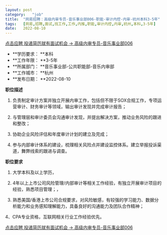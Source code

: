 ```yaml
---
layout:	post
category:	"job"
title:	"网易招聘：高级内审专员-音乐事业部006-职能-审计内控-内审-杭州本科3-5年"
tags:	[网易,招聘,面试,找工作,工作,内推,职能,审计内控,内审,杭州,本科,3-5年]
date:	2022-08-10
---
```


[点击应聘 投递简历就有面试机会 ->  高级内审专员-音乐事业部006](http://mobile.bole.netease.com/bole/boleDetail?id=42236&employeeId=346f03c3cda5f04c&key=all)



- **学历要求： **本科
- **工作年限： **3-5年
- **所属部门： **音乐事业部-公共职能部-音乐内审部
- **工作城市： **杭州
- **发布日期： **2022-08-10



**职位描述**

1.	负责制定审计方案并独立开展内审工作，包括但不限于SOX合规工作，专项运营审计、财务审计等领域，输出审计发现并完成审计报告；

2.	与管理层和审计委员会沟通审计发现，并提出解决方案，推动业务风险的跟进和整改； 

3.	协助企业风险评估和年度审计计划的建立及完成；

4.	参与内部审计体系的建设，梳理相关风险点并建设监控体系。建立举报投诉渠道，舞弊线索的跟进与调查。



**职位要求**

1. 大学本科及以上学历， 

2. 4年以上上市公司风险管理/内部审计等相关工作经验，有独立开展审计项目的经验，熟悉项目管理；，

3. 熟悉美国/香港上市公司合规要求，对风险敏感，有较强的学习能力、数据分析能力和业务感知理解能力，具备良好的沟通能力及团队合作精神；

4、CPA专业资格，互联网相关行业工作经验优先。



[点击应聘 投递简历就有面试机会 ->  高级内审专员-音乐事业部006](http://mobile.bole.netease.com/bole/boleDetail?id=42236&employeeId=346f03c3cda5f04c&key=all)